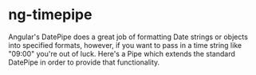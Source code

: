 # ng-timepipe

Angular's DatePipe does a great job of formatting Date strings or objects into specified formats, however, if you want to pass in a time string like "09:00" you're out of luck. Here's a Pipe which extends the standard DatePipe in order to provide that functionality.